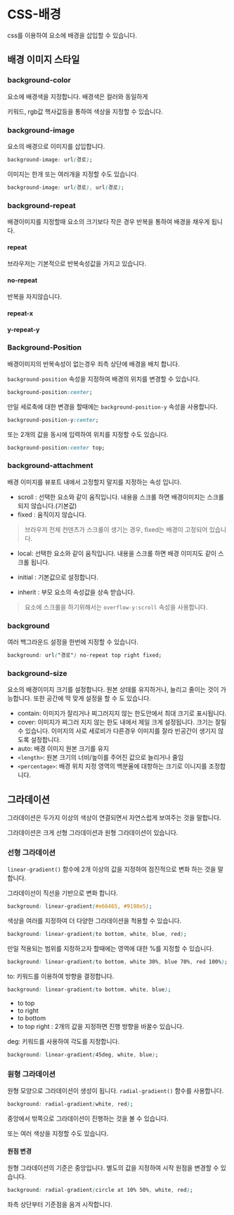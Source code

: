 # CSS-배경

css를 이용하여 요소에 배경을 삽입할 수 있습니다.



## 배경 이미지 스타일



### background-color

요소에 배경색을 지정합니다. 배경색은 컬러와 동일하게 

키워드, rgb값 핵사값등을 통하여 색상을 지정할 수 있습니다.





### background-image

요소의 배경으로 이미지를 삽입합니다.

```css
background-image: url(경로);
```



이미지는 한개 또는 여러개을 지정할 수도 있습니다.

```css
background-image: url(경로), url(경로);
```





### background-repeat

배경이미지를 지정할때 요소의 크기보다 작은 경우 반복을 통하여 배경을 채우게 됩니다.



#### repeat

브라우저는 기본적으로 반복속성값을 가지고 있습니다.



#### no-repeat

반복을 자지않습니다.



#### repeat-x



#### y-repeat-y



### Background-Position

배경이미지의 반복속성이 없는경우 죄측 상단에 배경을 배치 합니다.

`background-position` 속성을 지정하여 배경의 위치를 변경할 수 있습니다.



```css
background-position:center;
```



만일 세로축에 대한 변경을 할때에는 `background-position-y` 속성을 사용합니다.



```css
background-position-y:center;
```



또는 2개의 값을 동시에 입력하여 위치를 지정할 수도 있습니다.



```css
background-position:center top;
```







### background-attachment

배경 이미지를 뷰포트 내에서 고정할지 말지를 지정하는 속성 입니다.



* scroll : 선택한 요소와 같이 움직입니다. 내용을 스크롤 하면 배경이미지는 스크롤되지 않습니다.(기본값)
* fixed : 움직이지 않습니다.

> 브라우저 전체 컨덴츠가 스크롤이 생기는 경우, fixed는 배경이 고정되어 있습니다.



* local: 선택한 요소와 같이 움직입니다. 내용을 스크롤 하면 배경 이미지도 같이 스크롤 됩니다.



* initial : 기본값으로 설정합니다.
* inherit : 부모 요소의 속성값을 상속 받습니다.



> 요소에 스크롤을 하기위해서는 `overflow-y:scroll` 속성을 사용합니다. 



### background

여러 백그라운드 설정을 한번에 지정할 수 있습니다.

```css
background: url("경로") no-repeat top right fixed;
```





### background-size

요소의 배경이미지 크기를 설정합니다. 원본 상태를 유지하거나, 늘리고 줄이는 것이 가능합니다. 또한 공간에 딱 맞게 설정을 할 수 도 있습니다.



* contain: 이미지가 잘리거나 찌그러지지 않는 한도안에서 최대 크기로 표시됩니다.
* cover: 이미지가 찌그러 지지 않는 한도 내에서 제일 크게 설정됩니다. 크기는 잘릴 수 있습니다. 이미지의 사로 세로비가 다른경우 이미지를 잘라 빈공간이 생기지 않도록 설정합니다.
* auto: 배경 이미지 원본 크기를 유지
* `<length>`: 원본 크기의 너비/높이를 주어진 값으로 늘리거나 줄임
* `<percentage>`: 배경 위치 지정 영역의 백분율에 대항하는 크기로 이니지를 조정합니다.



## 그라데이션

그라데이션은 두가지 이상의 색상이 연결되면서 자연스럽게 보여주는 것을 말합니다.

그라데이션은 크게 선형 그라데이션과 원형 그라데이션이 있습니다.



### 선형 그라데이션

`linear-gradient()` 함수에 2개 이상의 값을 지정하여 점진적으로 변화 하는 것을 말합니다.

그라데이선이 직선을 기반으로 변화 합니다.

```css
background: linear-gradient(#e66465, #9198e5);
```



색상을 여러를 지정하여 더 다양한 그라데이션을 척용할 수 있습니다.

```css
background: linear-gradient(to bottom, white, blue, red);
```



만일 적용되는 범위를 지정하고자 할때에는 영역에 대한 %를 지정할 수 있습니다.



```css
background: linear-gradient(to bottom, white 30%, blue 70%, red 100%);
```





to: 키워드를 이용하여 방향을 결정합니다.

```css
background: linear-gradient(to bottom, white, blue);
```

* to top
* to right
* to bottom
* to top right : 2개의 값을 지정하면 진행 방향을 바꿀수 있습니다.



deg: 키워드를 사용하여 각도를 지정합니다.



```css
background: linear-gradient(45deg, white, blue);
```





### 원형 그라데이션

원형 모양으로 그라데이션이 생성이 됩니다. `radial-gradient()` 함수를 사용합니다.



```css
background: radial-gradient(white, red);
```

중앙에서 밖쪽으로 그라데이션이 진행하는 것을 볼 수 있습니다.

또는 여러 색상을 지정할 수도 있습니다.



#### 원점 변경

원형 그라데이션의 기준은 중앙입니다. 별도의 값을 지정하여 시작 원점을 변경할 수 있습니다.



```css
background: radial-gradient(circle at 10% 50%, white, red);
```

좌측 상단부터 기준점을 옴겨 시작합니다.









